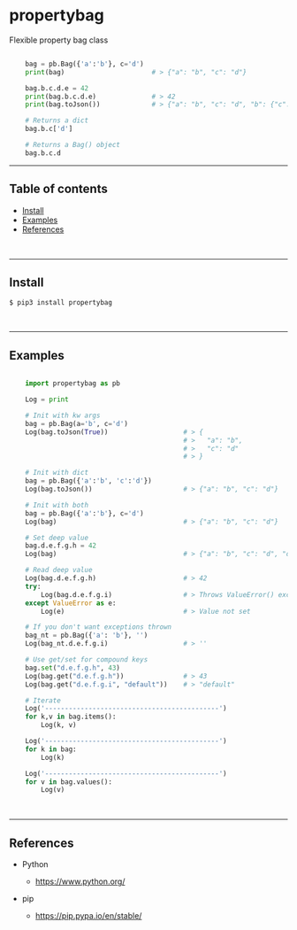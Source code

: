 
# propertybag

Flexible property bag class

``` Python

    bag = pb.Bag({'a':'b'}, c='d')
    print(bag)                      # > {"a": "b", "c": "d"}

    bag.b.c.d.e = 42
    print(bag.b.c.d.e)              # > 42
    print(bag.toJson())             # > {"a": "b", "c": "d", "b": {"c": {"d": {"e": 42}}}}

    # Returns a dict
    bag.b.c['d']

    # Returns a Bag() object
    bag.b.c.d

```

---------------------------------------------------------------------
## Table of contents

* [Install](#install)
* [Examples](#examples)
* [References](#references)

&nbsp;

---------------------------------------------------------------------
## Install

    $ pip3 install propertybag

&nbsp;


---------------------------------------------------------------------
## Examples

``` Python

    import propertybag as pb

    Log = print

    # Init with kw args
    bag = pb.Bag(a='b', c='d')
    Log(bag.toJson(True))                   # > {
                                            # >   "a": "b",
                                            # >   "c": "d"
                                            # > }

    # Init with dict
    bag = pb.Bag({'a':'b', 'c':'d'})
    Log(bag.toJson())                       # > {"a": "b", "c": "d"}

    # Init with both
    bag = pb.Bag({'a':'b'}, c='d')
    Log(bag)                                # > {"a": "b", "c": "d"}

    # Set deep value
    bag.d.e.f.g.h = 42
    Log(bag)                                # > {"a": "b", "c": "d", "d": {"e": {"f": {"g": {"h": 42}}}}}

    # Read deep value
    Log(bag.d.e.f.g.h)                      # > 42
    try:
        Log(bag.d.e.f.g.i)                  # > Throws ValueError() exception
    except ValueError as e:
        Log(e)                              # > Value not set

    # If you don't want exceptions thrown
    bag_nt = pb.Bag({'a': 'b'}, '')
    Log(bag_nt.d.e.f.g.i)                   # > ''

    # Use get/set for compound keys
    bag.set("d.e.f.g.h", 43)
    Log(bag.get("d.e.f.g.h"))               # > 43
    Log(bag.get("d.e.f.g.i", "default"))    # > "default"

    # Iterate
    Log('--------------------------------------------')
    for k,v in bag.items():
        Log(k, v)

    Log('--------------------------------------------')
    for k in bag:
        Log(k)

    Log('--------------------------------------------')
    for v in bag.values():
        Log(v)

```

&nbsp;


---------------------------------------------------------------------
## References

- Python
    - https://www.python.org/

- pip
    - https://pip.pypa.io/en/stable/

